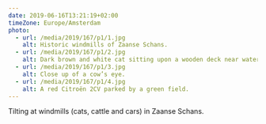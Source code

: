 ```yaml
---
date: 2019-06-16T13:21:19+02:00
timeZone: Europe/Amsterdam
photo:
  - url: /media/2019/167/p1/1.jpg
    alt: Historic windmills of Zaanse Schans.
  - url: /media/2019/167/p1/2.jpg
    alt: Dark brown and white cat sitting upon a wooden deck near water.
  - url: /media/2019/167/p1/3.jpg
    alt: Close up of a cow’s eye.
  - url: /media/2019/167/p1/4.jpg
    alt: A red Citroën 2CV parked by a green field.
---
```


Tilting at windmills (cats, cattle and cars) in Zaanse Schans.
